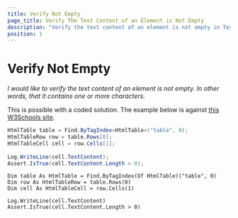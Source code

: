 ```yaml
---
title: Verify Not Empty
page_title: Verify The Text Content of an Element is Not Empty
description: "Verify the text content of an element is not empty in Test Studio test run."
position: 1
---
```

# Verify Not Empty 

*I would like to verify the text content of an element is not empty. In other words, that it contains one or more characters.*

This is possible with a coded solution. The example below is against <a href="http://www.w3schools.com/html/html_tables.asp" target="_blank">this W3Schools site</a>.

````C#
HtmlTable table = Find.ByTagIndex<HtmlTable>("table", 0);
HtmlTableRow row = table.Rows[0];
HtmlTableCell cell = row.Cells[1];
 
Log.WriteLine(cell.TextContent);
Assert.IsTrue(cell.TextContent.Length > 0);
````
````VB
Dim table As HtmlTable = Find.ByTagIndex(Of HtmlTable)("table", 0)
Dim row As HtmlTableRow = table.Rows(0)
Dim cell As HtmlTableCell = row.Cells(1)
 
Log.WriteLine(cell.TextContent)
Assert.IsTrue(cell.TextContent.Length > 0)
````